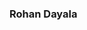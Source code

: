 ### Rohan Dayala

<!--
**`DevOps Engineer`**

### Skills
<img align="left" alt="Git" width="26px" src="https://www.vectorlogo.zone/logos/git-scm/git-scm-icon.svg" style="padding-right:10px;" />
<img align="left" alt="GitHub" width="26px" src="https://user-images.githubusercontent.com/3369400/139447912-e0f43f33-6d9f-45f8-be46-2df5bbc91289.png" style="padding-right:10px;" />
<img align="left" alt="Terraform" width="26px" src="https://cdn.jsdelivr.net/gh/devicons/devicon/icons/terraform/terraform-original.svg" style="padding-right:10px;" />
<img align="left" alt="Ansible" width="26px" src="https://cdn.jsdelivr.net/gh/devicons/devicon/icons/ansible/ansible-original.svg" style="padding-right:10px;" />
<img align="left" alt="Maven" width="26px" src="https://external-content.duckduckgo.com/iu/?u=https%3A%2F%2Fcdn.icon-icons.com%2Ficons2%2F2107%2FPNG%2F512%2Ffile_type_maven_icon_130397.png&f=1&nofb=1&ipt=60d5f0aa04ba98d82fb6e032bbe412e9ae096a339c7e08a7ecd1914445583de3&ipo=images" style="padding-right:10px;" />
<img align="left" alt="SonarQube" width="26px" src="https://github.com/actions/starter-workflows/blob/main/icons/sonarqube.svg" style="padding-right:10px;" />
<img align="left" alt="JFrog" width="26px" src="https://github.com/R005/readme-files/blob/main/icons/jfrog.svg" style="padding-right:10px;" />
<img align="left" alt="Docker" width="26px" src="https://cdn.jsdelivr.net/gh/devicons/devicon/icons/docker/docker-original.svg" style="padding-right:10px;" />
<img align="left" alt="Kubernetes" width="26px" src="https://www.vectorlogo.zone/logos/kubernetes/kubernetes-icon.svg" style="padding-right:10px;" />
<img align="left" alt="Jenkins" width="26px" src="https://cdn.jsdelivr.net/gh/devicons/devicon/icons/jenkins/jenkins-original.svg" style="padding-right:10px;" />
<img align="left" alt="Prometheus" width="26px" src="https://cdn.jsdelivr.net/gh/devicons/devicon/icons/prometheus/prometheus-original.svg" style="padding-right:10px;" />
<img align="left" alt="Grafana" width="26px" src="https://cdn.jsdelivr.net/gh/devicons/devicon/icons/grafana/grafana-original.svg" style="padding-right:10px;" />
<img align="left" alt="Bash" width="26px" src="https://external-content.duckduckgo.com/iu/?u=https%3A%2F%2Fkeestalkstech.com%2Fwp-content%2Fuploads%2F2019%2F08%2Fbash-logo-300x300.png&f=1&nofb=1&ipt=339fc3f0ff3ba178730739cddf5b0d7ce1ae5ec9331ce04f61afbc9db8c0120e&ipo=images" style="padding-right:10px;" />
<img align="left" alt="YAML" width="26px" src="https://github.com/R005/readme-files/blob/main/icons/YAML.svg" style="padding-right:10px;" />
<img align="left" alt="AWS" width="26px" src="https://static-00.iconduck.com/assets.00/general-awscloud-icon-2048x2048-3trjae80.png" style="padding-right:10px;" />
<img align="left" alt="Visual Studio Code" width="26px" src="https://cdn.jsdelivr.net/gh/devicons/devicon/icons/vscode/vscode-original.svg" style="padding-right:10px;" />

---
-->

<!--
Icons used from https://devicon.dev/
-->

<!--
**R005/R005** is a ✨ _special_ ✨ repository because its `README.md` (this file) appears on your GitHub profile.

Here are some ideas to get you started:

- 🔭 I’m currently working on ...
- 🌱 I’m currently learning ...
- 👯 I’m looking to collaborate on ...
- 🤔 I’m looking for help with ...
- 💬 Ask me about ...
- 📫 How to reach me: ...
- 😄 Pronouns: ...
- ⚡ Fun fact: ...
-->
